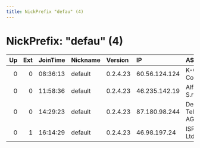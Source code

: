 ```yaml
---
title: NickPrefix "defau" (4)
---
```


# NickPrefix: "defau" (4)

|   Up |   Ext | JoinTime   | Nickname   | Version   | IP            | AS                    | CC   |   ORp |   Dirp | OS      | Contact   |   eFamMembers |
|-----:|------:|:-----------|:-----------|:----------|:--------------|:----------------------|:-----|------:|-------:|:--------|:----------|--------------:|
|    0 |     0 | 08:36:13   | default    | 0.2.4.23  | 60.56.124.124 | K-Opticom Corporation | jp   |   443 |   9030 | Windows | None      |             1 |
|    0 |     0 | 11:58:36   | default    | 0.2.4.23  | 46.235.142.19 | Alfanews S.r.l.       | it   |   443 |   9030 | Windows | None      |             1 |
|    0 |     0 | 14:29:23   | default    | 0.2.4.23  | 87.180.98.244 | Deutsche Telekom AG   | de   |   443 |   9030 | Windows | None      |             1 |
|    0 |     1 | 16:14:29   | default    | 0.2.4.23  | 46.98.197.24  | ISP Fregat Ltd.       | ua   |   443 |   9030 | Windows | None      |             1 |
